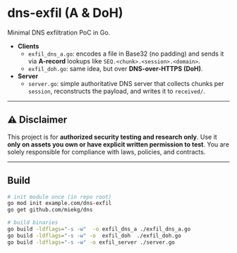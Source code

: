 # dns-exfil (A & DoH)

Minimal DNS exfiltration PoC in Go.

- **Clients**
  - `exfil_dns_a.go`: encodes a file in Base32 (no padding) and sends it via **A-record** lookups like
    `SEQ.<chunk>.<session>.<domain>`.
  - `exfil_doh.go`: same idea, but over **DNS-over-HTTPS (DoH)**.
- **Server**
  - `server.go`: simple authoritative DNS server that collects chunks per `session`, reconstructs the payload, and writes it to `received/`.

---

## ⚠️ Disclaimer

This project is for **authorized security testing and research only**.
Use it **only on assets you own or have explicit written permission to test**.
You are solely responsible for compliance with laws, policies, and contracts.

---

## Build

```bash
# init module once (in repo root)
go mod init example.com/dns-exfil
go get github.com/miekg/dns

# build binaries
go build -ldflags="-s -w"  -o exfil_dns_a ./exfil_dns_a.go
go build -ldflags="-s -w" -o  exfil_doh  ./exfil_doh.go
go build -ldflags="-s -w" -o exfil_server ./server.go

